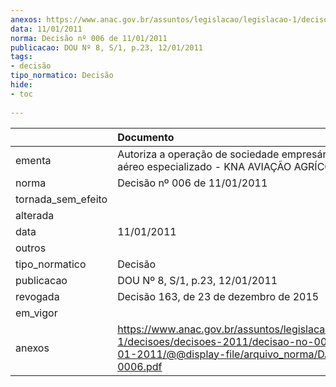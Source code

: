 ```yaml
---
anexos: https://www.anac.gov.br/assuntos/legislacao/legislacao-1/decisoes/decisoes-2011/decisao-no-006-de-11-01-2011/@@display-file/arquivo_norma/DA2011-0006.pdf
data: 11/01/2011
norma: Decisão nº 006 de 11/01/2011
publicacao: DOU Nº 8, S/1, p.23, 12/01/2011
tags:
- decisão
tipo_normatico: Decisão
hide: 
- toc 
 
---
```


|                    | Documento                                                                                                                                                 |
|:-------------------|:----------------------------------------------------------------------------------------------------------------------------------------------------------|
| ementa             | Autoriza a operação de sociedade empresária de serviço aéreo especializado - KNA AVIAÇÃO AGRÍCOLA LTDA.                                                   |
| norma              | Decisão nº 006 de 11/01/2011                                                                                                                              |
| tornada_sem_efeito |                                                                                                                                                           |
| alterada           |                                                                                                                                                           |
| data               | 11/01/2011                                                                                                                                                |
| outros             |                                                                                                                                                           |
| tipo_normatico     | Decisão                                                                                                                                                   |
| publicacao         | DOU Nº 8, S/1, p.23, 12/01/2011                                                                                                                           |
| revogada           | Decisão 163, de 23 de dezembro de 2015                                                                                                                    |
| em_vigor           |                                                                                                                                                           |
| anexos             | https://www.anac.gov.br/assuntos/legislacao/legislacao-1/decisoes/decisoes-2011/decisao-no-006-de-11-01-2011/@@display-file/arquivo_norma/DA2011-0006.pdf |